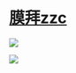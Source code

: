 # [膜拜zzc](https://orzzzc.github.io/orzzzc.html)

![](https://orzzzc.github.io/1.png)

![](https://orzzzc.github.io/2.png)
